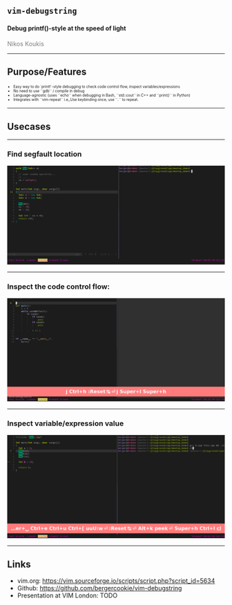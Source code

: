 <!-- .slide: class="center" -->
## ``vim-debugstring``

#### Debug printf()-style at the speed of light

<div style="color:gray; font-size: 1.0em">
Nikos Koukis<br>
</div>

---


## Purpose/Features

<div style="font-size:0.6em">
<ul>
<li>Easy way to do `printf`-style debugging to check code control flow,
inspect variables/expressions</li> 
<li>No need to use ``gdb`` / compile in debug</li>
<li>Language-agnostic (uses ``echo`` when debugging in Bash, ``std::cout`` in C++ and ``print()`` in Python)</li>
<li>Integrates with ``vim-repeat`` i.e,,Use keybinding once, use ``.`` to repeat.</li>
</ul>
</div>

---

## Usecases

---

### Find segfault location

![find-segfault](assets/find-segfault.gif)

---

### Inspect the code control flow:

![control-flow](assets/control-flow.gif)

---

### Inspect variable/expression value

![expression](assets/expression.gif)

---

## Links

- vim.org: https://vim.sourceforge.io/scripts/script.php?script_id=5634
- Github: https://github.com/bergercookie/vim-debugstring
- Presentation at VIM London: TODO
